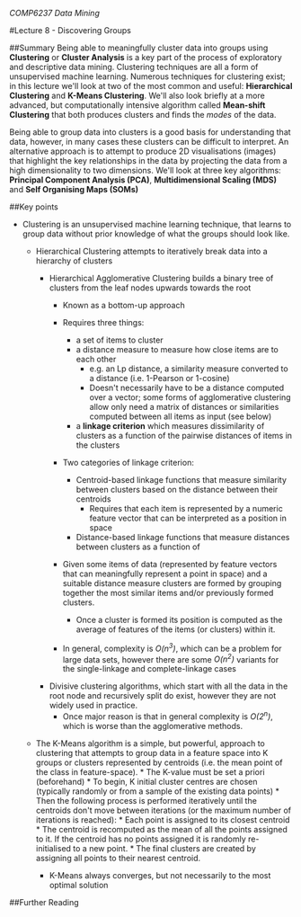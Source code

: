 *COMP6237 Data Mining*

#Lecture 8 - Discovering Groups

##Summary
Being able to meaningfully cluster data into groups using **Clustering** or **Cluster Analysis** is a key part of the process of exploratory and descriptive data mining. Clustering techniques are all a form of unsupervised machine learning. Numerous techniques for clustering exist; in this lecture we'll look at two of the most common and useful: __Hierarchical Clustering__ and __K-Means Clustering__. We'll also look briefly at a more advanced, but computationally intensive algorithm called __Mean-shift Clustering__ that both produces clusters and finds the _modes_ of the data. 

Being able to group data into clusters is a good basis for understanding that data, however, in many cases these clusters can be difficult to interpret. An alternative approach is to attempt to produce 2D visualisations (images) that highlight the key relationships in the data by projecting the data from a high dimensionality to two dimensions. We'll look at three key algorithms: **Principal Component Analysis (PCA)**, **Multidimensional Scaling (MDS)** and **Self Organising Maps (SOMs)**

##Key points
* Clustering is an unsupervised machine learning technique, that learns to group data without prior knowledge of what the groups should look like. 
	* Hierarchical Clustering attempts to iteratively break data into a hierarchy of clusters
		* Hierarchical Agglomerative Clustering builds a binary tree of clusters from the leaf nodes upwards towards the root
			* Known as a bottom-up approach

			* Requires three things:
				* a set of items to cluster
				* a distance measure to measure how close items are to each other
					* e.g. an Lp distance, a similarity measure converted to a distance (i.e. 1-Pearson or 1-cosine)
					* Doesn't necessarily have to be a distance computed over a vector; some forms of agglomerative clustering allow only need a matrix of distances or similarities computed between all items as input (see below)
				* a **linkage criterion** which measures dissimilarity of clusters as a function of the pairwise distances of items in the clusters

			* Two categories of linkage criterion: 
				* Centroid-based linkage functions that measure similarity between clusters based on the distance between their centroids
					* Requires that each item is represented by a numeric feature vector that can be interpreted as a position in space
				* Distance-based linkage functions that measure distances between clusters as a function of 

			* Given some items of data (represented by feature vectors that can meaningfully represent a point in space) and a suitable distance measure clusters are formed by grouping together the most similar items and/or previously formed clusters.
				* Once a cluster is formed its position is computed as the average of features of the items (or clusters) within it.

			* In general, complexity is *O(n<sup>3</sup>)*, which can be a problem for large data sets, however there are some *O(n<sup>2</sup>)* variants for the single-linkage and complete-linkage cases
		* Divisive clustering algorithms, which start with all the data in the root node and recursively split do exist, however they are not widely used in practice.
			* Once major reason is that in general complexity is *O(2<sup>n</sup>)*, which is worse than the agglomerative methods.

	* The K-Means algorithm is a simple, but powerful, approach to clustering that attempts to group data in a feature space into K groups or clusters represented by centroids (i.e. the mean point of the class in feature-space). 
			* The K-value must be set a priori (beforehand)
			* To begin, K initial cluster centres are chosen (typically randomly or from a sample of the existing data points)
			* Then the following process is performed iteratively until the centroids don't move between iterations (or the maximum number of iterations is reached):
				* Each point is assigned to its closest centroid
				* The centroid is recomputed as the mean of all the points assigned to it. If the centroid has no points assigned it is randomly re-initialised to a new point.
			* The final clusters are created by assigning all points to their nearest centroid.
		* K-Means always converges, but not necessarily to the most optimal solution



##Further Reading
